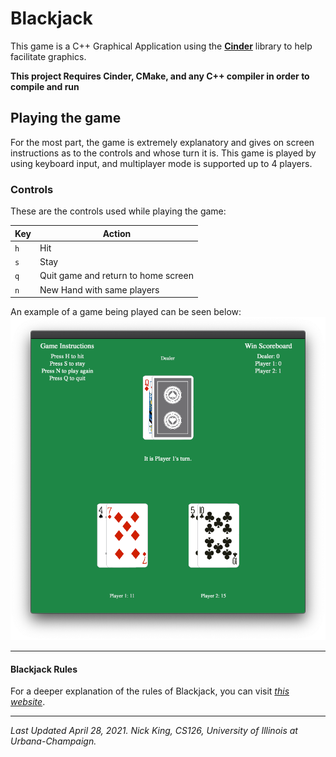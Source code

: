 # Blackjack

This game is a C++ Graphical Application using the [**Cinder**](https://libcinder.org/) library to help facilitate graphics.

**This project Requires Cinder, CMake, and any C++ compiler in order to compile and run**


## Playing the game

For the most part, the game is extremely explanatory and gives on screen instructions as to the controls and whose turn it is.
This game is played by using keyboard input, and multiplayer mode is supported up to 4 players.

### Controls

These are the controls used while playing the game:

| Key       | Action                               |
|---------- |--------------------------------------|
| `h`       | Hit                                  |
| `s`       | Stay                                 |
| `q`       | Quit game and return to home screen  |
| `n`       | New Hand with same players           |



An example of a game being played can be seen below:
![Blackjack gameplay image](assets/gameImage.png)

------
#### Blackjack Rules

For a deeper explanation of the rules of Blackjack, you can visit [*this website*](https://bicyclecards.com/how-to-play/blackjack/).

-----
*Last Updated April 28, 2021. Nick King, CS126, University of Illinois at Urbana-Champaign.*